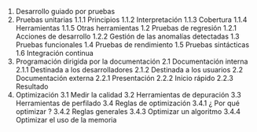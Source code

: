 1. Desarrollo guiado por pruebas
  1. Pruebas unitarias
  1.1.1 Principios
1.1.2 Interpretación
1.1.3 Cobertura
1.1.4 Herramientas
1.1.5 Otras herramientas
1.2 Pruebas de regresión
1.2.1 Acciones de desarrollo
1.2.2 Gestión de las anomalías detectadas
1.3 Pruebas funcionales
1.4 Pruebas de rendimiento
1.5 Pruebas sintácticas
1.6 Integración continua
2. Programación dirigida por la documentación
2.1 Documentación interna
2.1.1 Destinada a los desarrolladores
2.1.2 Destinada a los usuarios
2.2 Documentación externa
2.2.1 Presentación
2.2.2 Inicio rápido
2.2.3 Resultado
4. Optimización
3.1 Medir la calidad
3.2 Herramientas de depuración
3.3 Herramientas de perfilado
3.4 Reglas de optimización
3.4.1 ¿ Por qué optimizar ?
3.4.2 Reglas generales
3.4.3 Optimizar un algoritmo
3.4.4 Optimizar el uso de la memoria